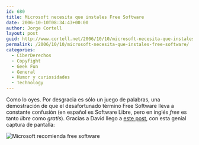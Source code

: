 ```yaml
---
id: 680
title: Microsoft necesita que instales Free Software
date: 2006-10-10T08:34:43+00:00
author: Jorge Cortell
layout: post
guid: http://www.cortell.net/2006/10/10/microsoft-necesita-que-instales-free-software/
permalink: /2006/10/10/microsoft-necesita-que-instales-free-software/
categories:
  - CiberDerechos
  - Copyfight
  - Geek Fun
  - General
  - Humor y curiosidades
  - Technology
---
```

Como lo oyes. Por desgracia es sólo un juego de palabras, una demostración de que el desafortunado término Free Software lleva a constante confusión (en español es Software Libre, pero en inglés _free_ es tanto _libre_ como _gratis_). Gracias a David llego a <a target="_blank" title="post original" href="http://blogs.gnome.org/view/ryanl/2006/10/05/0">este post</a>, con esta genial captura de pantalla:

![Microsoft recomienda free software](http://blogs.gnome.org/attachment/ryanl/2006/10/05/0/freesoftware.png "Microsoft recomienda free software")